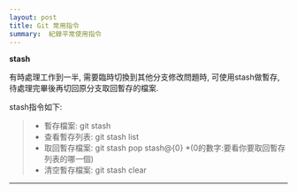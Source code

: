 ```yaml
---
layout: post
title: Git 常用指令
summary:  紀錄平常使用指令
---
```

**stash**

有時處理工作到一半, 需要臨時切換到其他分支修改問題時, 可使用stash做暫存, 待處理完畢後再切回原分支取回暫存的檔案.

stash指令如下:
>* 暫存檔案: git stash 
>* 查看暫存列表: git stash list
>* 取回暫存檔案: git stash pop stash@{0} 
>    *(0的數字:要看你要取回暫存列表的哪一個)
>* 清空暫存檔案: git stash clear

---
